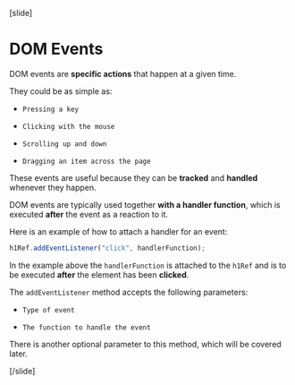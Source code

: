 [slide]

# DOM Events

DOM events are **specific actions** that happen at a given time.

They could be as simple as:

- `Pressing a key`

- `Clicking with the mouse`

- `Scrolling up and down`

- `Dragging an item across the page`

These events are useful because they can be **tracked** and **handled** whenever they happen.

DOM events are typically used together **with a handler function**, which is executed **after** the event as a reaction to it.

Here is an example of how to attach a handler for an event:

```js
h1Ref.addEventListener("click", handlerFunction);
```

In the example above the `handlerFunction` is attached to the `h1Ref` and is to be executed **after** the element has been **clicked**.

The `addEventListener` method accepts the following parameters:

- `Type of event`

- `The function to handle the event`

There is another optional parameter to this method, which will be covered later.

[/slide]
